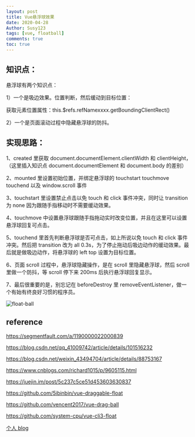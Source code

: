 ```yaml
---
layout: post
title: Vue悬浮球效果
date: 2020-04-28
Author: Susy123
tags: [vue, floatball]
comments: true
toc: true
---
```


## 知识点：

悬浮球有两个知识点：

1）一个是吸边效果。位置判断，然后缓动到目标位置：

获取元素位置属性：this.\$refs.refNamexxxx.getBoundingClientRect()

2）一个是页面滚动过程中隐藏悬浮球的防抖。

## 实现思路：

1、created 里获取 document.documentElement.clientWidth 和 clientHeight，（这里插入知识点 document.documentElement 和 document.body 的差别）

2、mounted 里设置初始位置，并绑定悬浮球的 touchstart touchmove touchend 以及 window.scroll 事件

3、touchstart 里设置禁止点击以免 touch 和 click 事件冲突，同时让 transition 为 none 因为跟随手指移动时不需要缓动效果。

4、touchmove 中设置悬浮球跟随手指拖动实时改变位置，并且在这里可以设置悬浮球回复可点击。

5、touchend 里首先判断悬浮球是否可点击，如上所说以免 touch 和 click 事件冲突。然后把 transition 改为 all 0.3s，为了停止拖动后吸边动作的缓动效果。最后就是做吸边动作，将悬浮球的 left top 设置为目标位置。

6、页面 scroll 过程中，悬浮球隐藏操作，是在 scroll 里隐藏悬浮球，然后 scroll 里做一个防抖，等 scroll 停下来 200ms 后执行悬浮球回复显示。

7、最后很重要的是，别忘记在 beforeDestroy 里 removeEventListener，做一个有始有终良好习惯的程序员。

![float-ball](https://user-gold-cdn.xitu.io/2020/4/28/171bf4ea0a5f05e2?w=2006&h=1870&f=png&s=567275)

## reference

https://segmentfault.com/a/1190000022000839

https://blog.csdn.net/qq_41009742/article/details/101516232

https://blog.csdn.net/weixin_43494704/article/details/88753167

https://www.cnblogs.com/richard1015/p/9605115.html

https://juejin.im/post/5c237c5ce51d453603630837

https://github.com/5ibinbin/vue-draggable-float

https://github.com/vencent2017/vue-drag-ball

https://github.com/system-cpu/vue-cli3-float

[个人 blog](https://susy123.github.io/)
